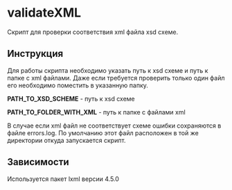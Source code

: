 # validateXML
Скрипт для проверки соответствия xml файла xsd схеме.

## Инструкция
Для работы скрипта необходимо указать путь к xsd схеме и путь к папке с xml файлами. Даже если требуется проверить только один файл его необходимо поместить в указанную папку.

**PATH_TO_XSD_SCHEME** - путь к xsd схеме

**PATH_TO_FOLDER_WITH_XML** - путь к папке с файлами xml

В случае если xml файл не соответствует схеме ошибки сохраняются в файле errors.log. По умолчанию этот файл расположен в той же директории откуда запускается скрипт.

## Зависимости
Используется пакет lxml версии 4.5.0
